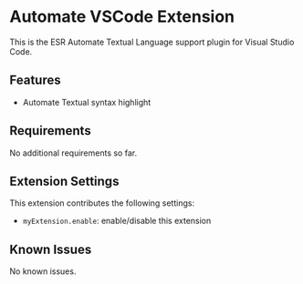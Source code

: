 # Automate VSCode Extension

This is the ESR Automate Textual Language support plugin for Visual Studio Code.

## Features

- Automate Textual syntax highlight

## Requirements

No additional requirements so far.

## Extension Settings

This extension contributes the following settings:

* `myExtension.enable`: enable/disable this extension

## Known Issues

No known issues.
